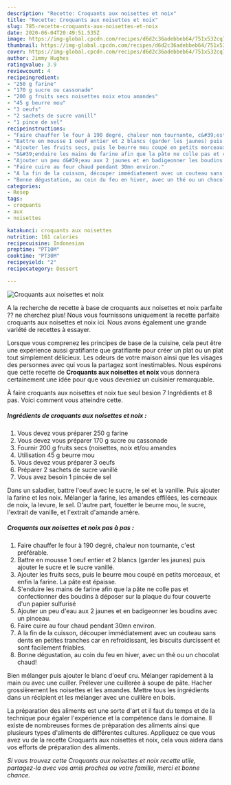 ```yaml
---
description: "Recette: Croquants aux noisettes et noix"
title: "Recette: Croquants aux noisettes et noix"
slug: 785-recette-croquants-aux-noisettes-et-noix
date: 2020-06-04T20:49:51.535Z
image: https://img-global.cpcdn.com/recipes/d6d2c36adebbeb64/751x532cq70/croquants-aux-noisettes-et-noix-photo-principale-de-la-recette.jpg
thumbnail: https://img-global.cpcdn.com/recipes/d6d2c36adebbeb64/751x532cq70/croquants-aux-noisettes-et-noix-photo-principale-de-la-recette.jpg
cover: https://img-global.cpcdn.com/recipes/d6d2c36adebbeb64/751x532cq70/croquants-aux-noisettes-et-noix-photo-principale-de-la-recette.jpg
author: Jimmy Hughes
ratingvalue: 3.9
reviewcount: 4
recipeingredient:
- "250 g farine"
- "170 g sucre ou cassonade"
- "200 g fruits secs noisettes noix etou amandes"
- "45 g beurre mou"
- "3 oeufs"
- "2 sachets de sucre vanill"
- "1 pince de sel"
recipeinstructions:
- "Faire chauffer le four à 190 degré, chaleur non tournante, c&#39;est préférable."
- "Battre en mousse 1 oeuf entier et 2 blancs (garder les jaunes) puis ajouter le sucre et le sucre vanillé."
- "Ajouter les fruits secs, puis le beurre mou coupé en petits morceaux, et enfin la farine. La pâte est épaisse."
- "S&#39;enduire les mains de farine afin que la pâte ne colle pas et confectionner des boudins à déposer sur la plaque du four couverte d&#39;un papier sulfurisé"
- "Ajouter un peu d&#39;eau aux 2 jaunes et en badigeonner les boudins avec un pinceau."
- "Faire cuire au four chaud pendant 30mn environ."
- "A la fin de la cuisson, découper immédiatement avec un couteau sans dents en petites tranches car en refroidissant, les biscuits durcissent et sont facilement friables."
- "Bonne dégustation, au coin du feu en hiver, avec un thé ou un chocolat chaud!"
categories:
- Resep
tags:
- croquants
- aux
- noisettes

katakunci: croquants aux noisettes 
nutrition: 161 calories
recipecuisine: Indonesian
preptime: "PT10M"
cooktime: "PT30M"
recipeyield: "2"
recipecategory: Dessert

---
```



![Croquants aux noisettes et noix](https://img-global.cpcdn.com/recipes/d6d2c36adebbeb64/751x532cq70/croquants-aux-noisettes-et-noix-photo-principale-de-la-recette.jpg)

A la recherche de recette à base de croquants aux noisettes et noix parfaite ?? ne cherchez plus! Nous vous fournissons uniquement la recette parfaite croquants aux noisettes et noix ici. Nous avons également une grande variété de recettes à essayer.

Lorsque vous comprenez les principes de base de la cuisine, cela peut être une expérience aussi gratifiante que gratifiante pour créer un plat ou un plat tout simplement délicieux. Les odeurs de votre maison ainsi que les visages des personnes avec qui vous la partagez sont inestimables. Nous espérons que cette recette de <strong> Croquants aux noisettes et noix </strong> vous donnera certainement une idée pour que vous deveniez un cuisinier remarquable.

<!--inarticleads1-->

À faire croquants aux noisettes et noix tue seul besion 7 Ingrédients et 8 pas. Voici comment vous atteindre cette.

##### Ingrédients de croquants aux noisettes et noix :

1. Vous devez vous préparer 250 g farine
1. Vous devez vous préparer 170 g sucre ou cassonade
1. Fournir 200 g fruits secs (noisettes, noix et/ou amandes
1. Utilisation 45 g beurre mou
1. Vous devez vous préparer 3 oeufs
1. Préparer 2 sachets de sucre vanillé
1. Vous avez besoin 1 pincée de sel


Dans un saladier, battre l&#39;oeuf avec le sucre, le sel et la vanille. Puis ajouter la farine et les noix. Mélanger la farine, les amandes effilées, les cerneaux de noix, la levure, le sel. D&#39;autre part, fouetter le beurre mou, le sucre, l&#39;extrait de vanille, et l&#39;extrait d&#39;amande amère. 

<!--inarticleads2-->

##### Croquants aux noisettes et noix pas à pas :

1. Faire chauffer le four à 190 degré, chaleur non tournante, c&#39;est préférable.
1. Battre en mousse 1 oeuf entier et 2 blancs (garder les jaunes) puis ajouter le sucre et le sucre vanillé.
1. Ajouter les fruits secs, puis le beurre mou coupé en petits morceaux, et enfin la farine. La pâte est épaisse.
1. S&#39;enduire les mains de farine afin que la pâte ne colle pas et confectionner des boudins à déposer sur la plaque du four couverte d&#39;un papier sulfurisé
1. Ajouter un peu d&#39;eau aux 2 jaunes et en badigeonner les boudins avec un pinceau.
1. Faire cuire au four chaud pendant 30mn environ.
1. A la fin de la cuisson, découper immédiatement avec un couteau sans dents en petites tranches car en refroidissant, les biscuits durcissent et sont facilement friables.
1. Bonne dégustation, au coin du feu en hiver, avec un thé ou un chocolat chaud!


Bien mélanger puis ajouter le blanc d&#39;oeuf cru. Mélanger rapidement à la main ou avec une cuiller. Prélever une cuillerée à soupe de pâte. Hacher grossièrement les noisettes et les amandes. Mettre tous les ingrédients dans un récipient et les mélanger avec une cuillère en bois. 

<!--inarticleads1-->

<p>
La préparation des aliments est une sorte d'art et il faut du temps et de la technique pour égaler l'expérience et la compétence dans le domaine. Il existe de nombreuses formes de préparation des aliments ainsi que plusieurs types d'aliments de différentes cultures. Appliquez ce que vous avez vu de la recette Croquants aux noisettes et noix, cela vous aidera dans vos efforts de préparation des aliments.
</p>

<p>
<i>Si vous trouvez cette Croquants aux noisettes et noix recette utile, partagez-la avec vos amis proches ou votre famille, merci et bonne chance.</i>
</p>
